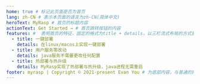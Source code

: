 ```yaml
---
home: true # 标记此页面是否为首页
lang: zh-CN # 表示本页面的语言为zh-CN(简体中文)
heroText: MyRasp # 首页的标题内容
actionText: Get Started → # 首页跳转按钮的内容
features: #  表明首页的特征，固定的格式为title + details，以三栏流式布局的方式展示
  - title: 一键部署
    details: 在linux/macos上实现一键部署
  - title: 用户服务零改动
    details: java服务不需要更改任何配置
  - title: 热部署与热升级
    details: MyRasp实现了热部署与热升级，java进程无需重启
footer: myrasp | Copyright © 2021-present Evan You # 为底部内容，与普通的网页一样，我们可以在footer里面写版权信息
---
```

